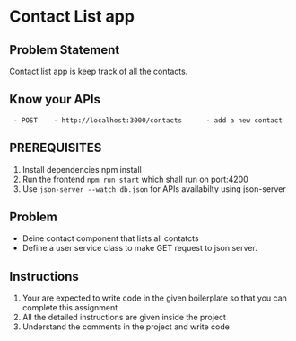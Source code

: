 # Contact List app

## Problem Statement

Contact list app is keep track of all the contacts.

## Know your APIs
    
     - POST    - http://localhost:3000/contacts      - add a new contact

## PREREQUISITES

  1. Install dependencies npm install
  2. Run the frontend `npm run start` which shall run on port:4200  
  3. Use `json-server --watch db.json` for APIs availabilty using json-server

## Problem
- Deine contact component that lists all contatcts
- Define a user service class to make GET request to json server.
## Instructions

1. Your are expected to write code in the given boilerplate so that you can complete this assignment
2. All the detailed instructions are given inside the project
3. Understand the comments in the project and write code


